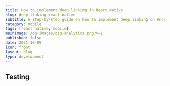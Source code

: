 ```yaml
---
title: How to implement deep-linking in React Native
slug: deep-linking-react-native
subtitle: A step-by-step guide on how to implement deep linking on Android and iOS
category: mobile
tags: [react native, mobile]
mainImage: /og-images/dsg-analytics.png?v=1
published: false
date: 2021-10-09
icon: front
layout: blog
type: development
---
```


<script>
  import Title from '../../lib/components/posts/title.svelte'
</script>

<Title>{title}</Title>

## Testing
